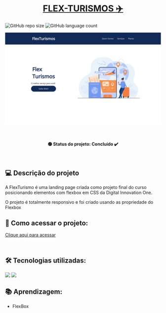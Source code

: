 <h1 align="center"><a href="#" alt="site flexturismo"> FLEX-TURISMOS ✈️ </a></h1>

![GitHub repo size](https://img.shields.io/github/repo-size/anafts/FlexTurismo-landing-page?style=for-the-badge)
![GitHub language count](https://img.shields.io/github/languages/count/anafts/FlexTurismo-landing-page?style=for-the-badge)

![preview](./.github/preview.png)

<br><h4 align="center"> 🟢 Status do projeto:  Concluído ✔️   </h4> <br>

## 💻 Descrição do projeto 
 
A FlexTurismo é uma landing page criada como projeto final do curso posicionando elementos com flexbox em CSS da Digital Innovation One. 

O projeto é totalmente responsivo e foi criado usando as propriedade do Flexbox
 <br>

 ## 🚀 Como acessar o projeto:
[Clique aqui para acessar](https://anafts.github.io/FlexTurismo-landing-page/)

<br>

## 🛠️ Tecnologias utilizadas:  

<img src="https://img.shields.io/badge/HTML5-E34F26?style=for-the-badge&logo=html5&logoColor=white">
<img src="https://img.shields.io/badge/CSS3-1572B6?style=for-the-badge&logo=css3&logoColor=white">

<br>

## 📚 Aprendizagem:
- FlexBox